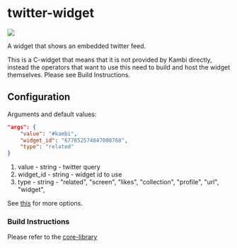 # twitter-widget

![](https://github.com/kambi-sportsbook-widgets/twitter-widget/blob/master/screenshot.png?raw=true)

A widget that shows an embedded twitter feed.

This is a C-widget that means that it is not provided by Kambi directly, instead the operators that want to use this need to build and host the widget themselves. Please see Build Instructions.

## Configuration

Arguments and default values:
```json
"args": {
    "value": "#kambi",
    "widget_id": "677852574847008768",
    "type": "related"
}
```

1. value - string - twitter query
2. widget_id - string - widget id to use
3. type - string - "related", "screen", "likes", "collection", "profile", "url", "widget",

See [this](https://dev.twitter.com/web/javascript/creating-widgets#create-timeline) for more options.

### Build Instructions

Please refer to the [core-library](https://github.com/kambi-sportsbook-widgets/widget-core-library)
